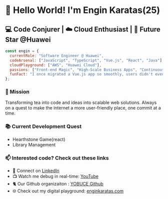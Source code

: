# 👋 Hello World! I'm Engin Karatas(25)

## 💻 Code Conjurer | ☁️ Cloud Enthusiast | 🌟 Future Star @Huawei 
  
```javascript    
const engin = {   
  currentRole: "Software Engineer @ Huawei",
  codeArsenal: ["JavaScript", "TypeScript", "Vue.js", "React", "Java"],
  cloudPlayground: ["AWS", "Huawei Cloud"],
  passions: ["Front-end Magic", "High-Scale Business Apps", "Continuous Learning"],
  funFact: "I once migrated a Vue.js app so smoothly, users didn't even notice! 🥷"
};
```
 
### 🚀 Mission
Transforming tea into code and ideas into scalable web solutions. Always on a quest to make the internet a more user-friendly place, one commit at a time.

### 📚 Current Development Quest
* Hearthstone Game(react)
* Library Management

### 📫 Interested code? Check out these links
- 💼 Connect on [LinkedIn](https://www.linkedin.com/in/enginkaratas/)
- 📺 Watch me debug in real-time: [YouTube](https://www.youtube.com/@engin_karatas)
- 🐈 Our Github organizaiton : [YOBUCE Github](https://github.com/YOBU-Computer-Engineering)
- 🌐 Check out my digital playground: [enginkaratas.com](https://enginkaratas.com)
